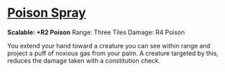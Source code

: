 # [Poison Spray](Poison%20Spray.md)
**Scalable: +R2 Poison**
Range: Three Tiles
Damage: R4 Poison

You extend your hand toward a creature you can see within range and project a puff of noxious gas from your palm. A creature targeted by this, reduces the damage taken with a constitution check.